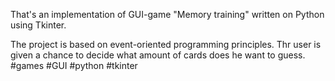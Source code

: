 That's an implementation of GUI-game "Memory training" written on Python using Tkinter. 

The project is based on event-oriented programming principles. Thr user is given a chance to decide what amount of cards does he want to guess.
#games #GUI #python #tkinter
